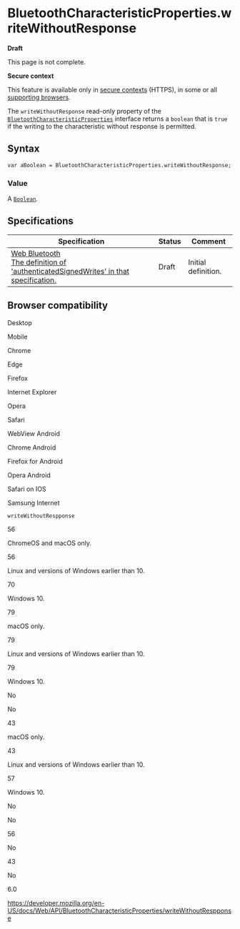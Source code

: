 # BluetoothCharacteristicProperties.writeWithoutResponse

**Draft**

This page is not complete.

**Secure context**

This feature is available only in [secure contexts](https://developer.mozilla.org/en-US/docs/Web/Security/Secure_Contexts) (HTTPS), in some or all [supporting browsers](#browser_compatibility).

The `writeWithoutResponse` read-only property of the [`BluetoothCharacteristicProperties`](../bluetoothcharacteristicproperties) interface returns a `boolean` that is `true` if the writing to the characteristic without response is permitted.

## Syntax

    var aBoolean = BluetoothCharacteristicProperties.writeWithoutResponse;

### Value

A [`Boolean`](https://developer.mozilla.org/en-US/docs/Web/JavaScript/Reference/Global_Objects/Boolean).

## Specifications

<table><thead><tr class="header"><th>Specification</th><th>Status</th><th>Comment</th></tr></thead><tbody><tr class="odd"><td><a href="https://webbluetoothcg.github.io/web-bluetooth/#dom-bluetoothcharacteristicproperties-writewithoutresponse">Web Bluetooth<br />
<span class="small">The definition of 'authenticatedSignedWrites' in that specification.</span></a></td><td><span class="spec-draft">Draft</span></td><td>Initial definition.</td></tr></tbody></table>

## Browser compatibility

Desktop

Mobile

Chrome

Edge

Firefox

Internet Explorer

Opera

Safari

WebView Android

Chrome Android

Firefox for Android

Opera Android

Safari on IOS

Samsung Internet

`writeWithoutRespponse`

56

ChromeOS and macOS only.

56

Linux and versions of Windows earlier than 10.

70

Windows 10.

79

macOS only.

79

Linux and versions of Windows earlier than 10.

79

Windows 10.

No

No

43

macOS only.

43

Linux and versions of Windows earlier than 10.

57

Windows 10.

No

No

56

No

43

No

6.0

<a href="https://developer.mozilla.org/en-US/docs/Web/API/BluetoothCharacteristicProperties/writeWithoutRespponse" class="_attribution-link">https://developer.mozilla.org/en-US/docs/Web/API/BluetoothCharacteristicProperties/writeWithoutRespponse</a>
